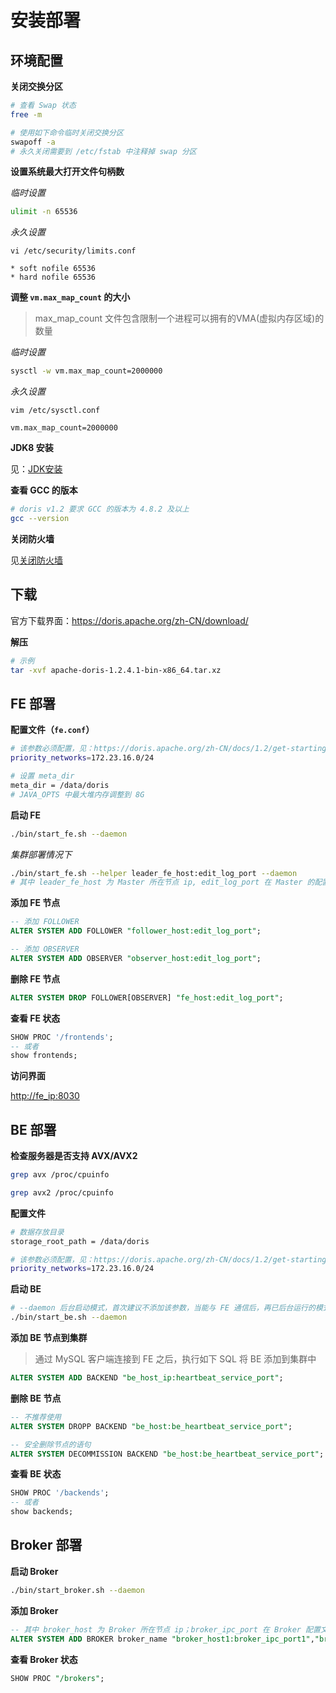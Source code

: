 # 安装部署

## 环境配置

**关闭交换分区**

```sh
# 查看 Swap 状态
free -m

# 使用如下命令临时关闭交换分区
swapoff -a
# 永久关闭需要到 /etc/fstab 中注释掉 swap 分区
```

**设置系统最大打开文件句柄数**

*临时设置*

```sh
ulimit -n 65536
```

*永久设置*

```
vi /etc/security/limits.conf

* soft nofile 65536
* hard nofile 65536
```

**调整 `vm.max_map_count` 的大小**

> max_map_count 文件包含限制一个进程可以拥有的VMA(虚拟内存区域)的数量

*临时设置*

```sh
sysctl -w vm.max_map_count=2000000
```

*永久设置*

```
vim /etc/sysctl.conf

vm.max_map_count=2000000
```

<!--

**时钟同步**

见[时钟同步](../../linux/NTP服务.md)

-->

**JDK8 安装**

见：[JDK安装](../../java/安装部署.md)

**查看 GCC 的版本**

```sh
# doris v1.2 要求 GCC 的版本为 4.8.2 及以上
gcc --version
```

**关闭防火墙**

见[关闭防火墙](../../linux/防火墙.md)

## 下载

官方下载界面：<https://doris.apache.org/zh-CN/download/>

**解压**

```sh
# 示例
tar -xvf apache-doris-1.2.4.1-bin-x86_64.tar.xz
```

## FE 部署

**配置文件（`fe.conf`）**

```sh
# 该参数必须配置，见：https://doris.apache.org/zh-CN/docs/1.2/get-starting/
priority_networks=172.23.16.0/24

# 设置 meta_dir
meta_dir = /data/doris
# JAVA_OPTS 中最大堆内存调整到 8G
```

**启动 FE**

```sh
./bin/start_fe.sh --daemon
```

*集群部署情况下*

```sh
./bin/start_fe.sh --helper leader_fe_host:edit_log_port --daemon
# 其中 leader_fe_host 为 Master 所在节点 ip, edit_log_port 在 Master 的配置文件 fe.conf 中。--helper 参数仅在 follower 和 observer 第一次启动时才需要。
```

**添加 FE 节点**

```sql
-- 添加 FOLLOWER
ALTER SYSTEM ADD FOLLOWER "follower_host:edit_log_port";

-- 添加 OBSERVER
ALTER SYSTEM ADD OBSERVER "observer_host:edit_log_port";
```

**删除 FE 节点**

```sql
ALTER SYSTEM DROP FOLLOWER[OBSERVER] "fe_host:edit_log_port";
```

**查看 FE 状态**

```sql
SHOW PROC '/frontends';
-- 或者
show frontends;
```

**访问界面**

<http://fe_ip:8030>

## BE 部署

**检查服务器是否支持 AVX/AVX2**

```sh
grep avx /proc/cpuinfo

grep avx2 /proc/cpuinfo
```

<!--
**操作系统设置**

```sh
sysctl -w vm.max_map_count=2000000

# 临时设置文件句柄数
ulimit -n 65536

# 设置系统最大打开文件句柄数
vi /etc/security/limits.conf

* soft nofile 65536
* hard nofile 65536
```
-->

**配置文件**

```sh
# 数据存放目录
storage_root_path = /data/doris

# 该参数必须配置，见：https://doris.apache.org/zh-CN/docs/1.2/get-starting/
priority_networks=172.23.16.0/24
```

**启动 BE**

```sh
# --daemon 后台启动模式，首次建议不添加该参数，当能与 FE 通信后，再已后台运行的模式进行启动
./bin/start_be.sh --daemon
```

**添加 BE 节点到集群**

> 通过 MySQL 客户端连接到 FE 之后，执行如下 SQL 将 BE 添加到集群中

```sql
ALTER SYSTEM ADD BACKEND "be_host_ip:heartbeat_service_port";
```

**删除 BE 节点**

```sql
-- 不推荐使用
ALTER SYSTEM DROPP BACKEND "be_host:be_heartbeat_service_port";

-- 安全删除节点的语句
ALTER SYSTEM DECOMMISSION BACKEND "be_host:be_heartbeat_service_port";
```

**查看 BE 状态**

```sql
SHOW PROC '/backends';
-- 或者
show backends;
```

## Broker 部署

**启动 Broker**

```sh
./bin/start_broker.sh --daemon
```

**添加 Broker**

```sql
-- 其中 broker_host 为 Broker 所在节点 ip；broker_ipc_port 在 Broker 配置文件中的conf/apache_hdfs_broker.conf
ALTER SYSTEM ADD BROKER broker_name "broker_host1:broker_ipc_port1","broker_host2:broker_ipc_port2",...;
```

**查看 Broker 状态**

```sql
SHOW PROC "/brokers";
```